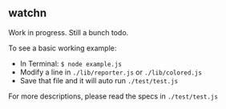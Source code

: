 ## watchn ##

Work in progress. Still a bunch todo.

To see a basic working example:

* In Terminal: `$ node example.js`
* Modify a line in `./lib/reporter.js` or `./lib/colored.js`
* Save that file and it will auto run `./test/test.js`

For more descriptions, please read the specs in `./test/test.js`
